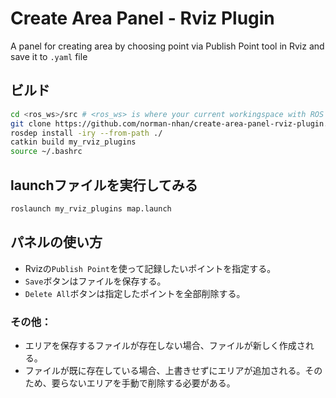 # Create Area Panel - Rviz Plugin
A panel for creating area by choosing point via Publish Point tool in Rviz and save it to `.yaml` file
## ビルド
```bash
cd <ros_ws>/src # <ros_ws> is where your current workingspace with ROS is 
git clone https://github.com/norman-nhan/create-area-panel-rviz-plugin.git
rosdep install -iry --from-path ./
catkin build my_rviz_plugins
source ~/.bashrc
```
## launchファイルを実行してみる
```bash
roslaunch my_rviz_plugins map.launch
```
## パネルの使い方
- Rvizの`Publish Point`を使って記録したいポイントを指定する。
- `Save`ボタンはファイルを保存する。
- `Delete All`ボタンは指定したポイントを全部削除する。
### その他：
- エリアを保存するファイルが存在しない場合、ファイルが新しく作成される。
- ファイルが既に存在している場合、上書きせずにエリアが追加される。そのため、要らないエリアを手動で削除する必要がある。
